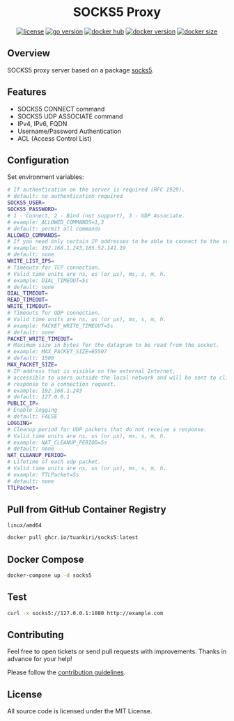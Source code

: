 <div align="center">

<h1>SOCKS5 Proxy</h1>

[![license](https://img.shields.io/badge/license-MIT-red.svg)](LICENSE)
[![go version](https://img.shields.io/github/go-mod/go-version/TuanKiri/socks5-server)](go.mod)
[![docker hub](https://img.shields.io/docker/pulls/tuankiri/socks5)](https://hub.docker.com/r/tuankiri/socks5)
[![docker version](https://img.shields.io/docker/v/tuankiri/socks5)](https://hub.docker.com/r/tuankiri/socks5)
[![docker size](https://img.shields.io/docker/image-size/tuankiri/socks5)](https://hub.docker.com/r/tuankiri/socks5)

</div>

## Overview

SOCKS5 proxy server based on a package [socks5](https://github.com/TuanKiri/socks5).

## Features

- SOCKS5 CONNECT command
- SOCKS5 UDP ASSOCIATE command
- IPv4, IPv6, FQDN
- Username/Password Authentication
- ACL (Access Control List)

## Configuration

Set environment variables:

```sh
# If authentication on the server is required (RFC 1929).
# default: no authentication required
SOCKS5_USER=
SOCKS5_PASSWORD=
# 1 - Connect, 2 - Bind (not support), 3 - UDP Associate.
# example: ALLOWED_COMMANDS=1,3
# default: permit all commands
ALLOWED_COMMANDS=
# If you need only certain IP addresses to be able to connect to the server.
# example: 192.168.1.243,185.52.141.19
# default: none
WHITE_LIST_IPS=
# Timeouts for TCP connection.
# Valid time units are ns, us (or µs), ms, s, m, h.
# example: DIAL_TIMEOUT=5s
# default: none
DIAL_TIMEOUT=
READ_TIMEOUT=
WRITE_TIMEOUT=
# Timeouts for UDP connection.
# Valid time units are ns, us (or µs), ms, s, m, h.
# example: PACKET_WRITE_TIMEOUT=5s
# default: none
PACKET_WRITE_TIMEOUT=
# Maximum size in bytes for the datagram to be read from the socket.
# example: MAX_PACKET_SIZE=65507
# default: 1500
MAX_PACKET_SIZE=
# IP address that is visible on the external Internet,
# accessible to users outside the local network and will be sent to clients in
# response to a connection request.
# example: 192.168.1.243
# default: 127.0.0.1
PUBLIC_IP=
# Enable logging
# default: FALSE
LOGGING=
# Cleanup period for UDP packets that do not receive a response.
# Valid time units are ns, us (or µs), ms, s, m, h.
# example: NAT_CLEANUP_PERIOD=5s
# default: none
NAT_CLEANUP_PERIOD=
# Lifetime of each udp packet.
# Valid time units are ns, us (or µs), ms, s, m, h.
# example: TTLPacket=5s
# default: none
TTLPacket=
```

## Pull from GitHub Container Registry

`linux/amd64`

```sh
docker pull ghcr.io/tuankiri/socks5:latest
```

## Docker Compose

```sh
docker-compose up -d socks5
```

## Test

```sh
curl -x socks5://127.0.0.1:1080 http://example.com
```

## Contributing

Feel free to open tickets or send pull requests with improvements. Thanks in advance for your help!

Please follow the [contribution guidelines](.github/CONTRIBUTING.md).

## License

All source code is licensed under the MIT License.
